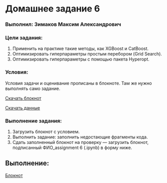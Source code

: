 # Домашнее задание 6

### Выполнил: Зимаков Максим Александрович
### Цели задания:
1. Применить на практике такие методы, как XGBoost и CatBoost.
2. Оптимизировать гиперпараметры простым перебором (Grid Search).
3. Оптимизировать гиперпараметры с помощью пакета Hyperopt.

### Условия:

Условия задачи и оценивание прописаны в блокноте. Там же нужно выполнять само задание.

[Скачать блокнот](https://lms.skillfactory.ru/asset-v1:Skillfactory+MFTIDS-2sem+2025+type@asset+block@Lecture_06_assignments_2024.ipynb)

[Скачать данные](https://lms.skillfactory.ru/asset-v1:Skillfactory+MFTIDS-2sem+2025+type@asset+block@Telco-Customer-Churn.csv)

### Выполнение задания:
1. Загрузить блокнот с условием.
2. Выполнить задание: заполнить недостающие фрагменты кода.
3. Сдать заполненный блокнот на проверку — загрузить блокнот, подписанный ФИО_assignment 6 (.ipynb) в форму ниже.

## Выполнение:
[Блокнот](https://github.com/Max-Zima/mipt-machine-learning-basics/blob/master/Домашнее%20задание%206/Зимаков_%20Максим_Александрович_assignment_6.ipynb) 
